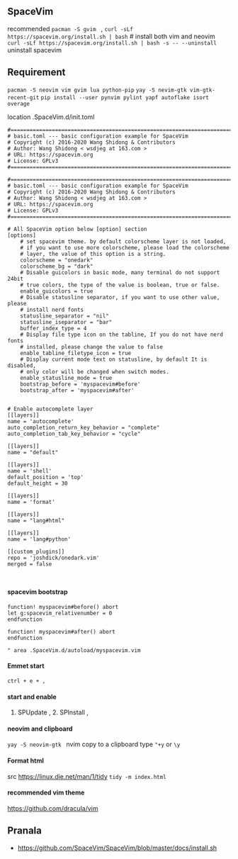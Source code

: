 ## SpaceVim 
recommended ```pacman -S gvim ``` ,
``` curl -sLf https://spacevim.org/install.sh | bash ``` # install both vim and neovim
` curl -sLf https://spacevim.org/install.sh | bash -s -- --uninstall` uninstall spacevim

## Requirement
`pacman -S neovim vim gvim lua python-pip`
`yay -S nevim-gtk vim-gtk-recent-git`
`pip install --user pynvim pylint yapf autoflake isort overage`

location .SpaceVim.d/init.toml
```
#=============================================================================
# basic.toml --- basic configuration example for SpaceVim
# Copyright (c) 2016-2020 Wang Shidong & Contributors
# Author: Wang Shidong < wsdjeg at 163.com >
# URL: https://spacevim.org
# License: GPLv3
#=============================================================================

#=============================================================================
# basic.toml --- basic configuration example for SpaceVim
# Copyright (c) 2016-2020 Wang Shidong & Contributors
# Author: Wang Shidong < wsdjeg at 163.com >
# URL: https://spacevim.org
# License: GPLv3
#=============================================================================

# All SpaceVim option below [option] section
[options]
    # set spacevim theme. by default colorscheme layer is not loaded,
    # if you want to use more colorscheme, please load the colorscheme
    # layer, the value of this option is a string.
    colorscheme = "onedark"
    colorscheme_bg = "dark"
    # Disable guicolors in basic mode, many terminal do not support 24bit
    # true colors, the type of the value is boolean, true or false.
    enable_guicolors = true
    # Disable statusline separator, if you want to use other value, please
    # install nerd fonts
    statusline_separator = "nil"
    statusline_iseparator = "bar"
    buffer_index_type = 4
    # Display file type icon on the tabline, If you do not have nerd fonts
    # installed, please change the value to false
    enable_tabline_filetype_icon = true
    # Display current mode text on statusline, by default It is disabled,
    # only color will be changed when switch modes.
    enable_statusline_mode = true
    bootstrap_before = 'myspacevim#before'
    bootstrap_after = 'myspacevim#after'


# Enable autocomplete layer
[[layers]]
name = 'autocomplete'
auto_completion_return_key_behavior = "complete"
auto_completion_tab_key_behavior = "cycle"

[[layers]]
name = "default"

[[layers]]
name = 'shell'
default_position = 'top'
default_height = 30

[[layers]]
name = 'format'

[[layers]]
name = "lang#html"

[[layers]]
name = 'lang#python'

[[custom_plugins]]
repo = 'joshdick/onedark.vim'
merged = false



```
#### spacevim bootstrap
```
function! myspacevim#before() abort
let g:spacevim_relativenumber = 0
endfunction

function! myspacevim#after() abort
endfunction

" area .SpaceVim.d/autoload/myspacevim.vim 
```
#### Emmet start
``` ctrl + e + , ```
#### start and enable
1. SPUpdate , 2. SPInstall ,
#### neovim and clipboard
```yay -S neovim-gtk ``` nvim  copy to a clipboard type ``` "+y ``` or ```\y```
#### Format html
src <https://linux.die.net/man/1/tidy>
```tidy -m index.html```
#### recommended vim theme 
<https://github.com/dracula/vim> 

## Pranala
- https://github.com/SpaceVim/SpaceVim/blob/master/docs/install.sh

